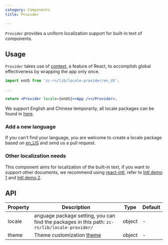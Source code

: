 ```yaml
---
category: Components
title: Provider

---
```


`Provider` provides a uniform localization support for built-in text of components.

## Usage

`Provider` takes use of [context](https://facebook.github.io/react/docs/context.html), a feature of React, to accomplish global effectiveness by wrapping the app only once.


```jsx
import enUS from 'zc-rn/lib/locale-provider/en_US';

...

return <Provider locale={enUS}><App /></Provider>;
```

We support English and Chinese temporarily, all locale packages can be found in [here](https://github.com/ant-design/ant-design-mobile-rn/blob/master/components/locale-provider/).

### Add a new language

If you can't find your language, you are welcome to create a locale package based on [en_US]((https://github.com/ant-design/ant-design-mobile-rn/blob/master/components/locale-provider/en_US.tsx)) and send us a pull request.

### Other localization needs

This component aims for localization of the built-in text, if you want to support other documents, we recommend using [react-intl](https://github.com/yahoo/react-intl), refer to [Intl demo 1](http://github.com/ant-design/intl-example) and [Intl demo 2](http://yiminghe.me/learning-react/examples/react-intl.html?locale=en-US).

## API

| Property | Description                                                                                                                     | Type   | Default |
| -------- | ------------------------------------------------------------------------------------------------------------------------------- | ------ | ------- |
| locale   | anguage package setting, you can find the packages in this path: `zc-rn/lib/locale-provider/`                | object | -       |
| theme    | Theme customization [theme](https://github.com/ant-design/ant-design-mobile-rn/blob/master/components/style/themes/default.tsx) | object | -       |
